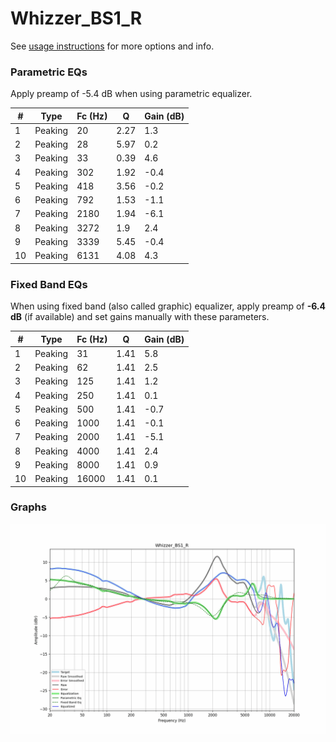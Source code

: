 # Whizzer_BS1_R
See [usage instructions](https://github.com/jaakkopasanen/AutoEq#usage) for more options and info.

### Parametric EQs
Apply preamp of -5.4 dB when using parametric equalizer.

|   # | Type    |   Fc (Hz) |    Q |   Gain (dB) |
|-----|---------|-----------|------|-------------|
|   1 | Peaking |        20 | 2.27 |         1.3 |
|   2 | Peaking |        28 | 5.97 |         0.2 |
|   3 | Peaking |        33 | 0.39 |         4.6 |
|   4 | Peaking |       302 | 1.92 |        -0.4 |
|   5 | Peaking |       418 | 3.56 |        -0.2 |
|   6 | Peaking |       792 | 1.53 |        -1.1 |
|   7 | Peaking |      2180 | 1.94 |        -6.1 |
|   8 | Peaking |      3272 | 1.9  |         2.4 |
|   9 | Peaking |      3339 | 5.45 |        -0.4 |
|  10 | Peaking |      6131 | 4.08 |         4.3 |

### Fixed Band EQs
When using fixed band (also called graphic) equalizer, apply preamp of **-6.4 dB** (if available) and set gains manually with these parameters.

|   # | Type    |   Fc (Hz) |    Q |   Gain (dB) |
|-----|---------|-----------|------|-------------|
|   1 | Peaking |        31 | 1.41 |         5.8 |
|   2 | Peaking |        62 | 1.41 |         2.5 |
|   3 | Peaking |       125 | 1.41 |         1.2 |
|   4 | Peaking |       250 | 1.41 |         0.1 |
|   5 | Peaking |       500 | 1.41 |        -0.7 |
|   6 | Peaking |      1000 | 1.41 |        -0.1 |
|   7 | Peaking |      2000 | 1.41 |        -5.1 |
|   8 | Peaking |      4000 | 1.41 |         2.4 |
|   9 | Peaking |      8000 | 1.41 |         0.9 |
|  10 | Peaking |     16000 | 1.41 |         0.1 |

### Graphs
![](./Whizzer_BS1_R.png)
